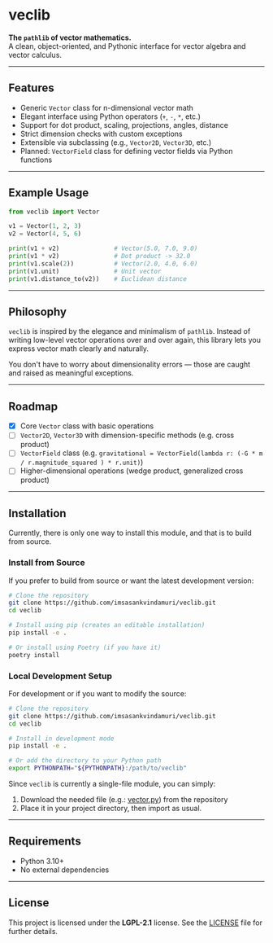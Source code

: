 # veclib

**The `pathlib` of vector mathematics.**  
A clean, object-oriented, and Pythonic interface for vector algebra and vector calculus.

---

## Features

- Generic `Vector` class for n-dimensional vector math
- Elegant interface using Python operators (`+`, `-`, `*`, etc.)
- Support for dot product, scaling, projections, angles, distance
- Strict dimension checks with custom exceptions
- Extensible via subclassing (e.g., `Vector2D`, `Vector3D`, etc.)
- Planned: `VectorField` class for defining vector fields via Python functions

---

## Example Usage

```python
from veclib import Vector

v1 = Vector(1, 2, 3)
v2 = Vector(4, 5, 6)

print(v1 + v2)               # Vector(5.0, 7.0, 9.0)
print(v1 * v2)               # Dot product -> 32.0
print(v1.scale(2))           # Vector(2.0, 4.0, 6.0)
print(v1.unit)               # Unit vector
print(v1.distance_to(v2))    # Euclidean distance
````

---

## Philosophy

`veclib` is inspired by the elegance and minimalism of `pathlib`. Instead of writing low-level
vector operations over and over again, this library lets you express vector math clearly and naturally.

You don't have to worry about dimensionality errors — those are caught and raised as meaningful exceptions.

---

## Roadmap

* [x] Core `Vector` class with basic operations
* [ ] `Vector2D`, `Vector3D` with dimension-specific methods (e.g. cross product)
* [ ] `VectorField` class (e.g. `gravitational = VectorField(lambda r: (-G * m / r.magnitude_squared ) * r.unit)`)
* [ ] Higher-dimensional operations (wedge product, generalized cross product)

---

## Installation

Currently, there is only one way to install this module, and that is to build from source.

### Install from Source

If you prefer to build from source or want the latest development version:

```bash
# Clone the repository
git clone https://github.com/imsasankvindamuri/veclib.git
cd veclib

# Install using pip (creates an editable installation)
pip install -e .

# Or install using Poetry (if you have it)
poetry install
```

### Local Development Setup

For development or if you want to modify the source:

```bash
# Clone the repository
git clone https://github.com/imsasankvindamuri/veclib.git
cd veclib

# Install in development mode
pip install -e .

# Or add the directory to your Python path
export PYTHONPATH="${PYTHONPATH}:/path/to/veclib"
```

Since `veclib` is currently a single-file module, you can simply:

1. Download the needed file (e.g.: [vector.py](./src/veclib/vector/vector.py)) from the repository
2. Place it in your project directory, then import as usual.

---

## Requirements

- Python 3.10+
- No external dependencies

---

## License

This project is licensed under the **LGPL-2.1** license. See the [LICENSE](./LICENSE) file
for further details.
